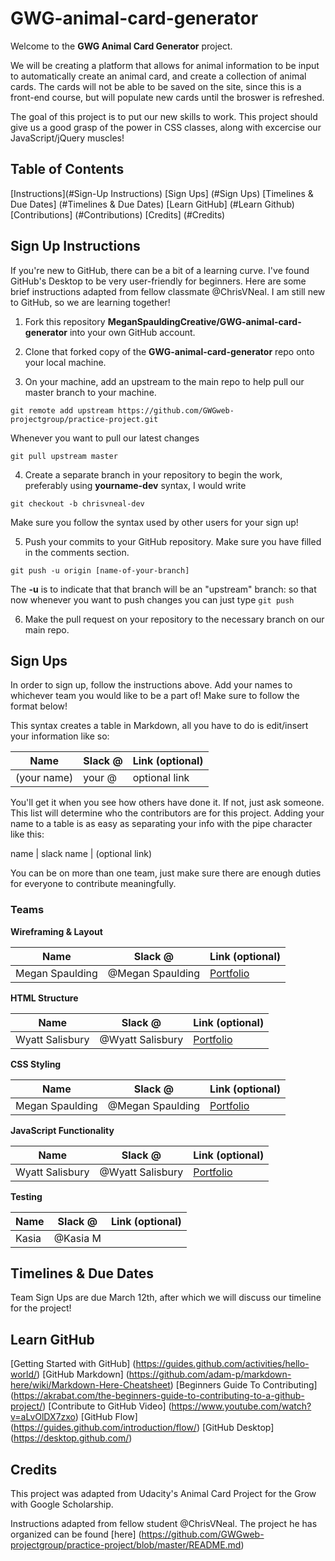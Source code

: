 # GWG-animal-card-generator

Welcome to the **GWG Animal Card Generator** project.

We will be creating a platform that allows for animal information to be input to automatically create an animal card, and create a collection of animal cards. The cards will not be able to be saved on the site, since this is a front-end course, but will populate new cards until the broswer is refreshed.

The goal of this project is to put our new skills to work. This project should give us a good grasp of the power in CSS classes, along with excercise our JavaScript/jQuery muscles!



## Table of Contents
[Instructions](#Sign-Up Instructions)
[Sign Ups] (#Sign Ups)
[Timelines & Due Dates] (#Timelines & Due Dates)
[Learn GitHub] (#Learn Github)
[Contributions] (#Contributions)
[Credits] (#Credits)



## Sign Up Instructions
If you're new to GitHub, there can be a bit of a learning curve. I've found GitHub's Desktop to be very user-friendly for beginners. Here are some brief instructions adapted from fellow classmate @ChrisVNeal. I am still new to GitHub, so we are learning together! 

1. Fork this repository **MeganSpauldingCreative/GWG-animal-card-generator** into your own GitHub account.

2. Clone that forked copy of the **GWG-animal-card-generator** repo onto your local machine.

3. On your machine, add an upstream to the main repo to help pull our master branch to your machine.

```
git remote add upstream https://github.com/GWGweb-projectgroup/practice-project.git
```

Whenever you want to pull our latest changes

``` 
git pull upstream master 
```

4. Create a separate branch in your repository to begin the work, preferably using **yourname-dev** syntax, I would write

```
git checkout -b chrisvneal-dev
```

Make sure you follow the syntax used by other users for your sign up! 

5. Push your commits to your GitHub repository. Make sure you have filled in the comments section. 

```
git push -u origin [name-of-your-branch]
```

The **-u** is to indicate that that branch will be an "upstream" branch: so that now whenever you want to push changes you can just type ```git push```

6. Make the pull request on your repository to the necessary branch on our main repo.



## Sign Ups
In order to sign up, follow the instructions above. Add your names to whichever team you would like to be a part of! Make sure to follow the format below! 

This syntax creates a table in Markdown, all you have to do is edit/insert your information like so:

Name         | Slack @ | Link (optional)
-----        | -----   | -----
(your name)  | your @  | optional link

You'll get it when you see how others have done it. If not, just ask someone. This list will determine who the contributors are for this project. Adding your name to a table is as easy as separating your info with the pipe character like this:

name | slack name | (optional link)

You can be on more than one team, just make sure there are enough duties for everyone to contribute meaningfully.

### Teams

**Wireframing & Layout**

Name         | Slack @ | Link (optional)
-----        | -----   | -----
Megan Spaulding  | @Megan Spaulding  | [Portfolio](https://www.MeganSpauldingCreative.com)


**HTML Structure**

Name         | Slack @ | Link (optional)
-----        | -----   | -----
Wyatt Salisbury  | @Wyatt Salisbury  | [Portfolio](https://github.com/YOURsammich)

**CSS Styling**

Name         | Slack @ | Link (optional)
-----        | -----   | -----
Megan Spaulding  | @Megan Spaulding  | [Portfolio](https://www.MeganSpauldingCreative.com)


**JavaScript Functionality**

Name         | Slack @ | Link (optional)
-----        | -----   | -----
Wyatt Salisbury  | @Wyatt Salisbury  | [Portfolio](https://github.com/YOURsammich)

**Testing**

Name         | Slack @ | Link (optional)
-----        | -----   | -----
Kasia | @Kasia M | 


## Timelines & Due Dates

Team Sign Ups are due March 12th, after which we will discuss our timeline for the project! 



## Learn GitHub
[Getting Started with GitHub] (https://guides.github.com/activities/hello-world/)
[GitHub Markdown] (https://github.com/adam-p/markdown-here/wiki/Markdown-Here-Cheatsheet)
[Beginners Guide To Contributing] (https://akrabat.com/the-beginners-guide-to-contributing-to-a-github-project/)
[Contribute to GitHub Video] (https://www.youtube.com/watch?v=aLvOlDX7zxo)
[GitHub Flow] (https://guides.github.com/introduction/flow/)
[GitHub Desktop] (https://desktop.github.com/)



## Credits
This project was adapted from Udacity's Animal Card Project for the Grow with Google Scholarship.

Instructions adapted from fellow student @ChrisVNeal. The project he has organized can be found [here] (https://github.com/GWGweb-projectgroup/practice-project/blob/master/README.md)

